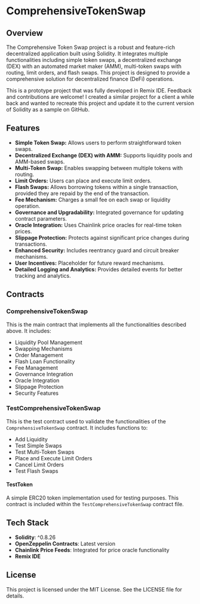 # ComprehensiveTokenSwap

## Overview

The Comprehensive Token Swap project is a robust and feature-rich decentralized application built using Solidity. It integrates multiple functionalities including simple token swaps, a decentralized exchange (DEX) with an automated market maker (AMM), multi-token swaps with routing, limit orders, and flash swaps. This project is designed to provide a comprehensive solution for decentralized finance (DeFi) operations.

This is a prototype project that was fully developed in Remix IDE. Feedback and contributions are welcome! I created a similar project for a client a while back and wanted to recreate this project and update it to the current version of Solidity as a sample on GitHub.

## Features

- **Simple Token Swap:** Allows users to perform straightforward token swaps.
- **Decentralized Exchange (DEX) with AMM:** Supports liquidity pools and AMM-based swaps.
- **Multi-Token Swap:** Enables swapping between multiple tokens with routing.
- **Limit Orders:** Users can place and execute limit orders.
- **Flash Swaps:** Allows borrowing tokens within a single transaction, provided they are repaid by the end of the transaction.
- **Fee Mechanism:** Charges a small fee on each swap or liquidity operation.
- **Governance and Upgradability:** Integrated governance for updating contract parameters.
- **Oracle Integration:** Uses Chainlink price oracles for real-time token prices.
- **Slippage Protection:** Protects against significant price changes during transactions.
- **Enhanced Security:** Includes reentrancy guard and circuit breaker mechanisms.
- **User Incentives:** Placeholder for future reward mechanisms.
- **Detailed Logging and Analytics:** Provides detailed events for better tracking and analytics.

## Contracts

### ComprehensiveTokenSwap

This is the main contract that implements all the functionalities described above. It includes:

- Liquidity Pool Management
- Swapping Mechanisms
- Order Management
- Flash Loan Functionality
- Fee Management
- Governance Integration
- Oracle Integration
- Slippage Protection
- Security Features

### TestComprehensiveTokenSwap

This is the test contract used to validate the functionalities of the `ComprehensiveTokenSwap` contract. It includes functions to:

- Add Liquidity
- Test Simple Swaps
- Test Multi-Token Swaps
- Place and Execute Limit Orders
- Cancel Limit Orders
- Test Flash Swaps

#### TestToken

A simple ERC20 token implementation used for testing purposes. This contract is included within the `TestComprehensiveTokenSwap` contract file.

## Tech Stack

- **Solidity**: ^0.8.26
- **OpenZeppelin Contracts**: Latest version
- **Chainlink Price Feeds**: Integrated for price oracle functionality
- **Remix IDE**

 ## License
This project is licensed under the MIT License. See the LICENSE file for details.



